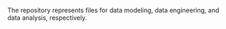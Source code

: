 The repository represents files for data modeling, data engineering, and data analysis, respectively.
